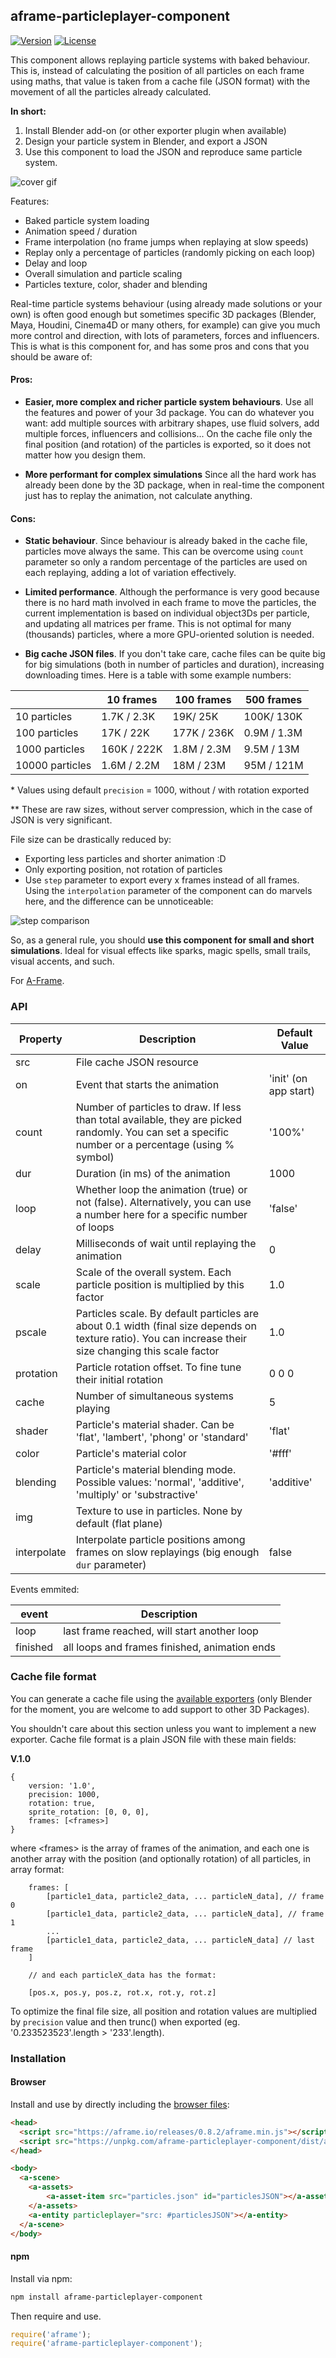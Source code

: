 ## aframe-particleplayer-component

[![Version](http://img.shields.io/npm/v/aframe-particleplayer-component.svg?style=flat-square)](https://npmjs.org/package/aframe-particleplayer-component)
[![License](http://img.shields.io/npm/l/aframe-particleplayer-component.svg?style=flat-square)](https://npmjs.org/package/aframe-particleplayer-component)



This component allows replaying particle systems with baked behaviour. This is, instead of calculating the position of all particles on each frame using maths, that value is taken from a cache file (JSON format) with the movement of all the particles already calculated.

**In short:**
1. Install Blender add-on (or other exporter plugin when available)
2. Design your particle system in Blender, and export a JSON
3. Use this component to load the JSON and reproduce same particle system.

![cover gif](examples/header.gif)

Features:
* Baked particle system loading
* Animation speed / duration
* Frame interpolation (no frame jumps when replaying at slow speeds)
* Replay only a percentage of particles (randomly picking on each loop)
* Delay and loop
* Overall simulation and particle scaling
* Particles texture, color, shader and blending

Real-time particle systems behaviour (using already made solutions or your own) is often good enough but sometimes specific 3D packages (Blender, Maya, Houdini, Cinema4D or many others, for example) can give you much more control and direction, with lots of parameters, forces and influencers. This is what is this component for, and has some pros and cons that you should be aware of:

#### Pros:

* **Easier, more complex and richer particle system behaviours**. Use all the features and power of your 3d package. You can do whatever you want: add multiple sources with arbitrary shapes, use fluid solvers, add multiple forces, influencers and collisions... On the cache file only the final position (and rotation) of the particles is exported, so it does not matter how you design them.

* **More performant for complex simulations** Since all the hard work has already been done by the 3D package, when in real-time the component just has to replay the animation, not calculate anything.

#### Cons:

* **Static behaviour**. Since behaviour is already baked in the cache file, particles move always the same. This can be overcome using `count` parameter so only a random percentage of the particles are used on each replaying, adding a lot of variation effectively.

* **Limited performance**. Although the performance is very good because there is no hard math involved in each frame to move the particles, the current implementation is based on individual object3Ds per particle, and updating all matrices per frame. This is not optimal for many (thousands) particles, where a more GPU-oriented solution is needed.

* **Big cache JSON files**. If you don't take care, cache files can be quite big for big simulations (both in number of particles and duration), increasing downloading times. Here is a table with some example numbers:

|                | 10 frames   | 100 frames  | 500 frames  |
|----------------|-------------|-------------|-------------|
| 10 particles   | 1.7K / 2.3K | 19K/ 25K    |  100K/ 130K |
| 100 particles  | 17K / 22K   | 177K / 236K | 0.9M / 1.3M |
| 1000 particles | 160K / 222K | 1.8M / 2.3M | 9.5M / 13M  |
| 10000 particles| 1.6M / 2.2M | 18M / 23M   | 95M / 121M  |

\* Values using default `precision` = 1000, without / with rotation exported

\** These are raw sizes, without server compression, which in the case of JSON is very significant.

File size can be drastically reduced by:

+ Exporting less particles and shorter animation :D
+ Only exporting position, not rotation of particles
+ Use `step` parameter to export every x frames instead of all frames. Using the `interpolation` parameter of the component can do marvels here, and the difference can be unnoticeable:

![step comparison](examples/step.gif)


So, as a general rule, you should **use this component for small and short simulations**. Ideal for visual effects like sparks, magic spells, small trails, visual accents, and such.


For [A-Frame](https://aframe.io).
 
### API

| Property     | Description | Default Value |
| --------     | ----------- | ------------- |
| src	         | File cache JSON resource  |   |
| on	         | Event that starts the animation  | 'init' (on app start)  |
| count	       | Number of particles to draw. If less than total available, they are picked randomly. You can set a specific number or a percentage (using % symbol)  | '100%'  |
| dur	         | Duration (in ms) of the animation | 1000  |
| loop	       | Whether loop the animation (true) or not (false). Alternatively, you can use a number here for a specific number of loops    | 'false'  |
| delay	       | Milliseconds of wait until replaying the animation  | 0  |
| scale	       | Scale of the overall system. Each particle position is multiplied by this factor  | 1.0  |
| pscale	     | Particles scale. By default particles are about 0.1 width (final size depends on texture ratio). You can increase their size changing this scale factor  | 1.0  |
| protation	   | Particle rotation offset. To fine tune their initial rotation  | 0 0 0  |
| cache	       | Number of simultaneous systems playing | 5 |
| shader	     | Particle's material shader. Can be 'flat', 'lambert', 'phong' or 'standard'  | 'flat'  |
| color	       | Particle's material color  | '#fff'  |
| blending	   | Particle's material blending mode. Possible values: 'normal', 'additive', 'multiply' or 'substractive'  | 'additive'  |
| img	         | Texture to use in particles. None by default (flat plane)  |   |
| interpolate	 | Interpolate particle positions among frames on slow replayings (big enough `dur` parameter) | false  |

Events emmited:

| event     | Description |
| --------     | ----------- | 
| loop | last frame reached, will start another loop |
| finished | all loops and frames finished, animation ends |


### Cache file format

You can generate a cache file using the [available exporters](https://github.com/feiss/aframe-particleplayer-component/tree/master/exporters) (only Blender for the moment, you are welcome to add support to other 3D Packages).

You shouldn't care about this section unless you want to implement a new exporter. Cache file format is a plain JSON file with these main fields:

**V.1.0**

```
{
	version: '1.0',
	precision: 1000,
	rotation: true,
	sprite_rotation: [0, 0, 0],
	frames: [<frames>]
}
```

where &lt;frames&gt; is the array of frames of the animation, and each one is another array with the position (and optionally rotation) of all particles, in array format:

```
	frames: [
		[particle1_data, particle2_data, ... particleN_data], // frame 0
		[particle1_data, particle2_data, ... particleN_data], // frame 1
		...
		[particle1_data, particle2_data, ... particleN_data] // last frame
	]

	// and each particleX_data has the format:

	[pos.x, pos.y, pos.z, rot.x, rot.y, rot.z]
```

To optimize the final file size, all position and rotation values are multiplied by `precision` value and then trunc() when exported (eg. '0.233523523'.length > '233'.length).

### Installation

#### Browser

Install and use by directly including the [browser files](dist):

```html
<head>
  <script src="https://aframe.io/releases/0.8.2/aframe.min.js"></script>
  <script src="https://unpkg.com/aframe-particleplayer-component/dist/aframe-particleplayer-component.min.js"></script>
</head>

<body>
  <a-scene>
  	<a-assets>
  		<a-asset-item src="particles.json" id="particlesJSON"></a-asset-item>
  	</a-assets>
    <a-entity particleplayer="src: #particlesJSON"></a-entity>
  </a-scene>
</body>
```

#### npm

Install via npm:

```bash
npm install aframe-particleplayer-component
```

Then require and use.

```js
require('aframe');
require('aframe-particleplayer-component');
```
